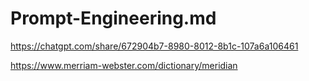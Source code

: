 # Prompt-Engineering.md

https://chatgpt.com/share/672904b7-8980-8012-8b1c-107a6a106461

https://www.merriam-webster.com/dictionary/meridian
